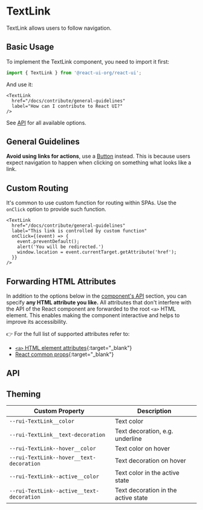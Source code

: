# TextLink

TextLink allows users to follow navigation.

## Basic Usage

To implement the TextLink component, you need to import it first:

```js
import { TextLink } from '@react-ui-org/react-ui';
```

And use it:

```docoff-react-preview
<TextLink
  href="/docs/contribute/general-guidelines"
  label="How can I contribute to React UI?"
/>
```

See [API](#api) for all available options.

## General Guidelines

**Avoid using links for actions**, use a [Button](/components/Button/)
instead. This is because users expect navigation to happen when clicking on
something what looks like a link.

## Custom Routing

It's common to use custom function for routing within SPAs. Use the
`onClick` option to provide such function.

```docoff-react-preview
<TextLink
  href="/docs/contribute/general-guidelines"
  label="This link is controlled by custom function"
  onClick={(event) => {
    event.preventDefault();
    alert('You will be redirected.')
    window.location = event.currentTarget.getAttribute('href');
  }}
/>
```

## Forwarding HTML Attributes

In addition to the options below in the [component's API](#api) section, you
can specify **any HTML attribute you like.** All attributes that don't interfere
with the API of the React component are forwarded to the root `<a>` HTML
element. This enables making the component interactive and helps to improve
its accessibility.

👉 For the full list of supported attributes refer to:

- [`<a>` HTML element attributes][a-attributes]{:target="_blank"}
- [React common props]{:target="_blank"}

## API

<docoff-react-props src="/components/TextLink/TextLink.jsx"></docoff-react-props>

## Theming

| Custom Property                           | Description                         |
|-------------------------------------------|-------------------------------------|
| `--rui-TextLink__color`                   | Text color                          |
| `--rui-TextLink__text-decoration`         | Text decoration, e.g. underline     |
| `--rui-TextLink--hover__color`            | Text color on hover                 |
| `--rui-TextLink--hover__text-decoration`  | Text decoration on hover            |
| `--rui-TextLink--active__color`           | Text color in the active state      |
| `--rui-TextLink--active__text-decoration` | Text decoration in the active state |

[a-attributes]: https://developer.mozilla.org/en-US/docs/Web/HTML/Element/a#attributes
[React common props]: https://react.dev/reference/react-dom/components/common#common-props
